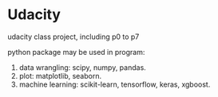 # Udacity
udacity class project, including p0 to p7

python package may be used in program:
1. data wrangling: scipy, numpy, pandas.
2. plot: matplotlib, seaborn.
3. machine learning: scikit-learn, tensorflow, keras, xgboost.
